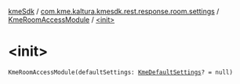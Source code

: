 [kmeSdk](../../index.md) / [com.kme.kaltura.kmesdk.rest.response.room.settings](../index.md) / [KmeRoomAccessModule](index.md) / [&lt;init&gt;](./-init-.md)

# &lt;init&gt;

`KmeRoomAccessModule(defaultSettings: `[`KmeDefaultSettings`](../-kme-default-settings/index.md)`? = null)`